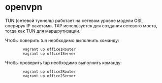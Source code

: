 # openvpn

 
TUN (сетевой туннель) работает на сетевом уровне модели OSI, оперируя IP пакетами. TAP используется для создания сетевого моста, тогда как TUN для маршрутизации.

Чтобы поверить tun необходимо выполнить команду:
        
            vagrant up office1Router
            vagrant up office1Server
            
            
   Чтобы проверить tap необходимо выполнить команду:
   
            vagrant up office2Router
            vagrant up office2Server
